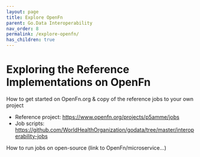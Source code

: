 ```yaml
---
layout: page
title: Explore OpenFn
parent: Go.Data Interoperability
nav_order: 8
permalink: /explore-openfn/
has_children: true
---
```


# Exploring the Reference Implementations on OpenFn
How to get started on OpenFn.org & copy of the reference jobs to your own project
- Reference project: https://www.openfn.org/projects/p5amme/jobs
- Job scripts: https://github.com/WorldHealthOrganization/godata/tree/master/interoperability-jobs

How to run jobs on open-source (link to OpenFn/microservice...)

